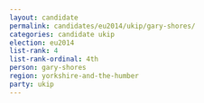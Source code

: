 ```yaml
---
layout: candidate
permalink: candidates/eu2014/ukip/gary-shores/
categories: candidate ukip
election: eu2014
list-rank: 4
list-rank-ordinal: 4th
person: gary-shores
region: yorkshire-and-the-humber
party: ukip
---
```

